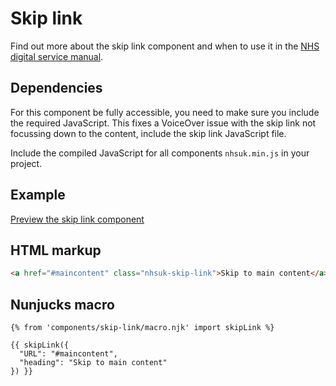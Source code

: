 # Skip link

Find out more about the skip link component and when to use it in the [NHS digital service manual](https://beta.nhs.uk/service-manual/).

## Dependencies

For this component be fully accessible, you need to make sure you include the required JavaScript. This fixes a VoiceOver issue with the skip link not focussing down to the content, include the skip link JavaScript file.

Include the compiled JavaScript for all components `nhsuk.min.js` in your project.

## Example

[Preview the skip link component]()

## HTML markup

```html
<a href="#maincontent" class="nhsuk-skip-link">Skip to main content</a>
```

## Nunjucks macro

```
{% from 'components/skip-link/macro.njk' import skipLink %}

{{ skipLink({
  "URL": "#maincontent",
  "heading": "Skip to main content"
}) }}
```

